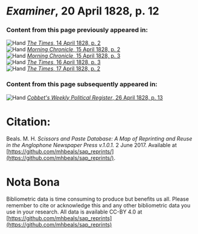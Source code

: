 # *Examiner*, 20 April 1828, p. 12  
  
### Content from this page previously appeared in:  
![Hand](http://scissorsandpaste.net/wp-content/uploads/2017/06/smallhandpointer.png) [*The Times*, 14 April 1828, p. 2](https://mhbeals.github.io/sap_html/The-Times/The-Times-14-April-1828-p-2)  
![Hand](http://scissorsandpaste.net/wp-content/uploads/2017/06/smallhandpointer.png) [*Morning Chronicle*, 15 April 1828, p. 2](https://mhbeals.github.io/sap_html/Morning-Chronicle/Morning-Chronicle-15-April-1828-p-2)  
![Hand](http://scissorsandpaste.net/wp-content/uploads/2017/06/smallhandpointer.png) [*Morning Chronicle*, 15 April 1828, p. 3](https://mhbeals.github.io/sap_html/Morning-Chronicle/Morning-Chronicle-15-April-1828-p-3)  
![Hand](http://scissorsandpaste.net/wp-content/uploads/2017/06/smallhandpointer.png) [*The Times*, 16 April 1828, p. 3](https://mhbeals.github.io/sap_html/The-Times/The-Times-16-April-1828-p-3)  
![Hand](http://scissorsandpaste.net/wp-content/uploads/2017/06/smallhandpointer.png) [*The Times*, 17 April 1828, p. 2](https://mhbeals.github.io/sap_html/The-Times/The-Times-17-April-1828-p-2)  
  
### Content from this page subsequently appeared in:  
![Hand](http://scissorsandpaste.net/wp-content/uploads/2017/06/smallhandpointer.png) [*Cobbet's Weekly Political Register*, 26 April 1828, p. 13](https://mhbeals.github.io/sap_html/Cobbet's-Weekly-Political-Register/Cobbet's-Weekly-Political-Register-26-April-1828-p-13)  


# Citation: 

Beals. M. H. *Scissors and Paste Database: A Map of Reprinting and Reuse in the Anglophone Newspaper Press v.1.0.1.* 2 June 2017. Available at [https://github.com/mhbeals/sap_reprints/](https://github.com/mhbeals/sap_reprints/). 

# Nota Bona

Bibliometric data is time consuming to produce but benefits us all. Please remember to cite or acknowledge this and any other bibliometric data you use in your research. All data is available CC-BY 4.0 at [https://github.com/mhbeals/sap_reprints](https://github.com/mhbeals/sap_reprints)